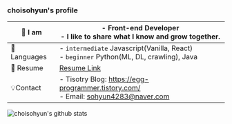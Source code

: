 ### choisohyun's profile

| 👀 I am      | - **Front-end Developer**<br>- I like to share what I know and grow together.              |
| ------------ | ------------------------------------------------------------------------------------------ |
| 📙 Languages | - `intermediate` Javascript(Vanilla, React)<br>- `beginner` Python(ML, DL, crawling), Java |
| 🌈 Resume    | [Resume Link](choisohyun_resume.pdf)                                                       |
| 💡Contact    | - Tisotry Blog: https://egg-programmer.tistory.com/<br>- Email: sohyun4283@naver.com       |

![choisohyun's github stats](https://github-readme-stats-git-master.choisohyun.vercel.app/api?username=choisohyun&show_icons=true)
